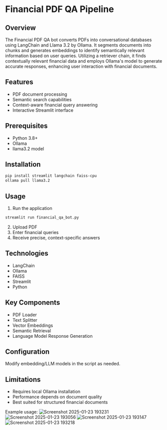 # Financial PDF QA Pipeline

## Overview
The Financial PDF QA bot converts PDFs into conversational databases using LangChain and Llama 3.2 by Ollama. It segments documents into chunks and generates embeddings to identify semantically relevant information based on user queries. Utilizing a retriever chain, it finds contextually relevant financial data and employs Ollama's model to generate accurate responses, enhancing user interaction with financial documents.

## Features
- PDF document processing
- Semantic search capabilities
- Context-aware financial query answering
- Interactive Streamlit interface

## Prerequisites
- Python 3.8+
- Ollama
- llama3.2 model

## Installation
```bash
pip install streamlit langchain faiss-cpu
ollama pull llama3.2
```

## Usage
1. Run the application
```bash
streamlit run financial_qa_bot.py
```

2. Upload PDF
3. Enter financial queries
4. Receive precise, context-specific answers

## Technologies
- LangChain
- Ollama
- FAISS
- Streamlit
- Python

## Key Components
- PDF Loader
- Text Splitter
- Vector Embeddings
- Semantic Retrieval
- Language Model Response Generation

## Configuration
Modify embedding/LLM models in the script as needed.

## Limitations
- Requires local Ollama installation
- Performance depends on document quality
- Best suited for structured financial documents

Example usage: 
![Screenshot 2025-01-23 193231](https://github.com/user-attachments/assets/d52e96ab-3576-46af-996b-7317e0be7692)
![Screenshot 2025-01-23 193056](https://github.com/user-attachments/assets/0ef7a2f9-0c47-4add-8733-f6f019dd36a1)
![Screenshot 2025-01-23 193147](https://github.com/user-attachments/assets/04118ef8-8e76-4761-a582-3aa7676b8986)
![Screenshot 2025-01-23 193218](https://github.com/user-attachments/assets/2faf43b5-503d-4d99-baf9-46c5267c0d3e)


